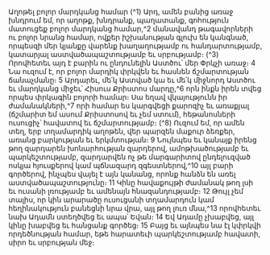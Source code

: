 
Աղոթել բոլոր մարդկանց համար
(^1) Արդ, ամեն բանից առաջ խնդրում եմ, որ աղոթք, խնդրանք, պաղատանք, գոհություն մատուցեք բոլոր մարդկանց
համար,^2 մանավանդ թագավորների ու բոլոր նրանց համար, ովքեր իշխանության գլուխ են կանգնած, որպեսզի մեր
կյանքը վարենք խաղաղությամբ ու հանդարտությամբ, կատարյալ աստվածապաշտությամբ եւ սրբությամբ։
(^3) Որովհետեւ այդ է բարին ու ընդունելին Աստծու՝ մեր Փրկչի առաջ։ 4 Նա ուզում է, որ բոլոր մարդիկ փրկվեն եւ հասնեն
ճշմարտության ճանաչմանը։ 5 Արդարեւ, մե՛կ Աստված կա եւ մե՛կ միջնորդ Աստծու եւ մարդկանց միջեւ՝ Հիսուս Քրիստոս
մարդը,^6 որն ինքն իրեն տվեց որպես փրկագին բոլորի համար։ Սա եղավ վկայությունն իր ժամանակների,^7 որի համար
ես կարգվեցի քարոզիչ եւ առաքյալ (ճշմարիտ եմ ասում Քրիստոսով եւ չեմ ստում), հեթանոսների ուսուցիչ՝ հավատով եւ
ճշմարտությամբ։
(^8) Ուզում եմ, որ ամեն տեղ, երբ տղամարդիկ աղոթեն, վեր պարզեն մաքուր ձեռքեր, առանց բարկության եւ
երկմտության։ 9 Նույնպես եւ կանայք իրենց թող զարդարեն խոնարհության զարդերով, ամոթխածությամբ եւ
պարկեշտությամբ, զարդարվեն ոչ թե մարգարիտով ընդելուզված ոսկյա հյուսքերով կամ պճնազարդ զգեստներով,^10 այլ
բարի գործերով, ինչպես վայել է այն կանանց, որոնք հանձն են առել աստվածապաշտությունը։ 11 Կինը հավաքույթի
ժամանակ թող լսի եւ ուսանի լռությամբ եւ ամենայն հնազանդությամբ։ 12 Թույլ չեմ տալիս, որ կին արարածը ուսուցանի
տղամարդուն կամ հեղինակություն բանեցնի նրա վրա, այլ թող լուռ մնա,^13 որովհետեւ նախ Ադամն ստեղծվեց եւ ապա՝
Եվան։ 14 Եվ Ադամը չխաբվեց, այլ կինը խաբվեց եւ հանցանք գործեց։ 15 Բայց եւ այնպես նա էլ կփրկվի որդեծնության
համար, եթե հարատեւի պարկեշտությամբ հավատի, սիրո եւ սրբության մեջ։
